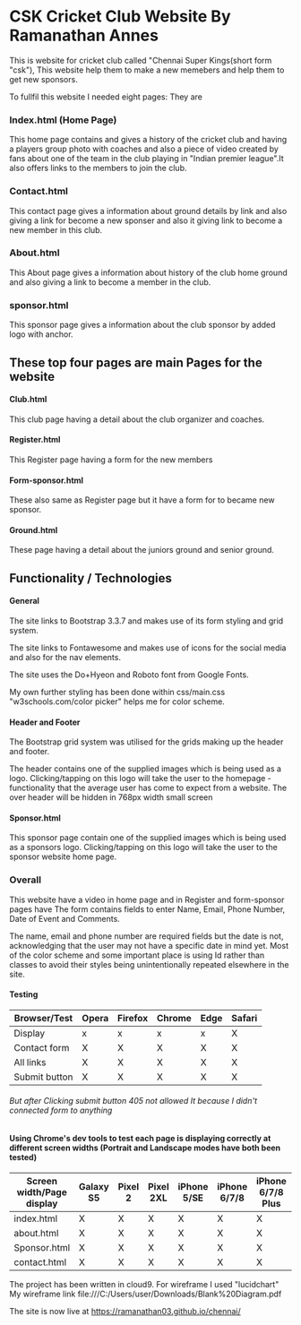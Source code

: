 # CSK Cricket Club Website By Ramanathan Annes
This is website for cricket club called "Chennai Super Kings(short form "csk"), This website help them to make a new memebers and help them to get new sponsors. 
 
 
To fullfil this website I needed eight pages: They are

### Index.html (Home Page)
     
  This home page contains and gives a history of the cricket club and having a players group photo with coaches and also a piece of video created by fans about one of the team in the club playing in "Indian premier league".It also offers links to the members to join the club.
      
### Contact.html
This contact page gives a information  about ground details by link and also giving a link for become a new sponser and also it giving link to become a new member in this club.
         
### About.html 
This About page gives a information about history of the club home ground and also giving a link to become a member in the club. 
      
### sponsor.html
This sponsor page gives a information about the club sponsor by added logo with anchor.
        
## These top four pages are main Pages for the website 

#### Club.html 
 This club page having a detail about the club organizer and coaches.
#### Register.html 
This Register page having a form for the new members 
#### Form-sponsor.html 
These also same as Register page but it have a form for to became new sponsor.
               
#### Ground.html 
These page having a detail about the juniors ground and senior ground.
              

## Functionality / Technologies
   
#### General 
   The site links to Bootstrap 3.3.7 and makes use of its form styling and grid system.

The site links to Fontawesome  and makes use of icons for the social media and also for the nav elements.

The site uses  the Do+Hyeon and Roboto font from Google Fonts.

My own further styling has been done within css/main.css
 "w3schools.com/color picker" helps me for color scheme.
 
 #### Header and Footer
  The Bootstrap grid system was utilised for the grids making up the header and footer.

The header contains one of the supplied images which is being used as a logo. Clicking/tapping on this logo will take the user to the homepage - functionality that the average user has come to expect from a website.
 The over header  will be hidden in 768px width small screen 
  
#### Sponsor.html
This sponsor page contain one of the supplied images which is being used as a sponsors logo. Clicking/tapping on this logo will take the user to the sponsor website home page.
        
### Overall 

   
   This website have a video in home page and in Register and form-sponsor pages 
    have The form contains fields to enter Name, Email, Phone Number, Date of 
    Event and Comments.

The name, email and phone number are required fields but the date is not, acknowledging that the user may not have a specific date in mind yet.
Most of the color scheme and some important place is using Id rather than classes to avoid their styles being unintentionally repeated elsewhere in the site.
         
#### Testing
Browser/Test | Opera | Firefox | Chrome | Edge | Safari
 -----|-----|-----|-----|-----|-----
Display|x|x|x|x|X
Contact form|X|X|X|X|X
All links|X|X|X|X|X
Submit button|X|X|X|X|X 
 
###### But after Clicking submit button 405 not allowed It because I didn't  connected form to anything
 
 #### Using Chrome's dev tools to test each page is displaying correctly at different screen widths (Portrait and Landscape modes have both been tested)

Screen width/Page display|Galaxy S5|Pixel 2|Pixel 2XL|iPhone 5/SE|iPhone 6/7/8|iPhone 6/7/8 Plus|iPhone X|iPad|iPad Pro
-----|-----|-----|-----|-----|-----|-----|-----|-----|-----
index.html|X|X|X|X|X|X|X|X|X
about.html|X|X|X|X|X|X|X|X|X
Sponsor.html|X|X|X|X|X|X|X|X|X
contact.html|X|X|X|X|X|X|X|X|X

The project has been written in cloud9.
For wireframe I used "lucidchart"
My wireframe link file:///C:/Users/user/Downloads/Blank%20Diagram.pdf

The site is now live at https://ramanathan03.github.io/chennai/

  
   
 
     
                  
